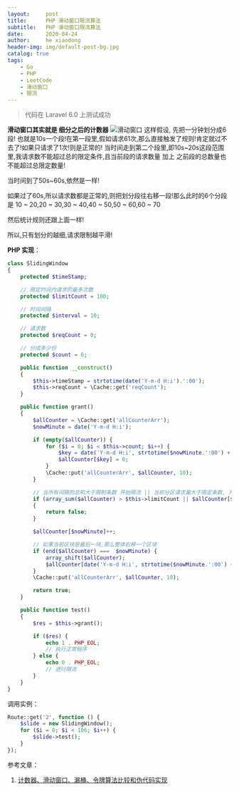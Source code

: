 ```yaml
---
layout:     post
title:      PHP 滑动窗口限流算法
subtitle:   PHP 滑动窗口限流算法
date:       2020-04-24
author:     he xiaodong
header-img: img/default-post-bg.jpg
catalog: true
tags:
    - Go
    - PHP
    - LeetCode
    - 滑动窗口
    - 限流
---
```


> 代码在 Laravel 6.0 上测试成功

**滑动窗口其实就是 细分之后的计数器**
![滑动窗口](https://alpha2016.github.io/img/2020-04-24-slide-window.jpg)
这样假设, 先把一分钟划分成6段! 也就是10s一个段!在第一段里,假如请求61次,那么直接触发了规则!肯定就过不去了!如果只请求了1次!则是正常的! 当时间走到第二个段里,即10s~20s这段范围里,我请求数不能超过总的限定条件,且当前段的请求数量 加上 之前段的总数量也不能超过总限定数量!

当时间到了50s~60s,依然是一样!

如果过了60s,所以请求数都是正常的,则把划分段往右移一段!那么此时的6个分段是 10 ~ 20,20 ~ 30,30 ~ 40,40 ~ 50,50 ~ 60,60 ~ 70

然后统计规则还跟上面一样!

所以,只有划分的越细,请求限制越平滑!



**PHP 实现**：
```php
class SlidingWindow
{
    protected $timeStamp;

    // 限定时间内请求的最多次数
    protected $limitCount = 100;

    // 时间间隔
    protected $interval = 10;

    // 请求数
    protected $reqCount = 0;

    // 分成多少份
    protected $count = 6;

    public function __construct()
    {
        $this->timeStamp = strtotime(date('Y-m-d H:i').':00');
        $this->reqCount = \Cache::get('reqCount');
    }

    public function grant()
    {
        $allCounter = \Cache::get('allCounterArr');
        $nowMinute = date('Y-m-d H:i');

        if (empty($allCounter)) {
            for ($i = 0; $i < $this->count; $i++) {
                $key = date('Y-m-d H:i', strtotime($nowMinute.':00') +  ($i * 60));
                $allCounter[$key] = 0;
            }
            \Cache::put('allCounterArr', $allCounter, 10);
        }

        // 当所有间隔的总和大于限制条数 开始限流 || 当前分区请求量大于限定条数, 开始限流
        if (array_sum($allCounter) > $this->limitCount || $allCounter[$nowMinute] > $this->limitCount)
        {
            return false;
        }

        $allCounter[$nowMinute]++;

        // 如果当前区块是最后一块,那么整体右移一个区块
        if (end($allCounter) ===  $nowMinute) {
            array_shift($allCounter);
            $allCounter[date('Y-m-d H:i', strtotime($nowMinute.':00') + 60)] = 0;
        }
        \Cache::put('allCounterArr', $allCounter, 10);

        return true;
    }

    public function test()
    {
        $res = $this->grant();

        if ($res) {
            echo 1 . PHP_EOL;
            // 执行正常程序
        } else {
            echo 0 . PHP_EOL;
            // 进行限流
        }
    }
}

```

调用实例：
```php
Route::get('2', function () {
    $slide = new SlidingWindow();
    for ($i = 0; $i < 106; $i++) {
        $slide->test();
    }
});
```

参考文章：
1. [计数器、滑动窗口、漏桶、令牌算法比较和伪代码实现](https://www.iphpt.com/detail/106)
